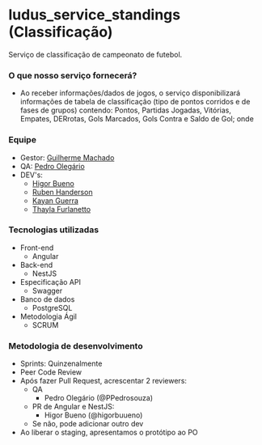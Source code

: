 # ludus_service_standings (Classificação)
Serviço de classificação de campeonato de futebol.

### O que nosso serviço fornecerá?
- Ao receber informações/dados de jogos, o serviço disponibilizará informações de tabela de classificação (tipo de pontos corridos e de fases de grupos) contendo: Pontos, Partidas Jogadas, Vitórias, Empates, DERrotas, Gols Marcados, Gols Contra e Saldo de Gol; onde 

### Equipe
- Gestor: [Guilherme Machado](https://www.linkedin.com/in/guilhermedecarvalhomachado/)
- QA: [Pedro Olegário](https://www.linkedin.com/in/pedro-olegario/)
- DEV's: 
    - [Higor Bueno](https://www.linkedin.com/in/higor-bueno-797b401a7/)
    - [Ruben Handerson](https://www.linkedin.com/in/ruben-ribeiro-08566416a/)
    - [Kayan Guerra](https://www.linkedin.com/in/kayan-guerra-22266598/)
    - [Thayla Furlanetto](https://www.linkedin.com/in/thayla-furlanetto-60445121a/)
  
### Tecnologias utilizadas
- Front-end
  - Angular
- Back-end
  - NestJS
- Especificação API
  - Swagger
- Banco de dados
  - PostgreSQL
- Metodologia Ágil
  - SCRUM

### Metodologia de desenvolvimento
- Sprints: Quinzenalmente
- Peer Code Review
- Após fazer Pull Request, acrescentar 2 reviewers:
    - QA 
      - Pedro Olegário (@PPedrosouza)
    - PR de Angular e NestJS:
      - Higor Bueno (@higorbuueno)
    - Se não, pode adicionar outro dev
- Ao liberar o staging, apresentamos o protótipo ao PO
